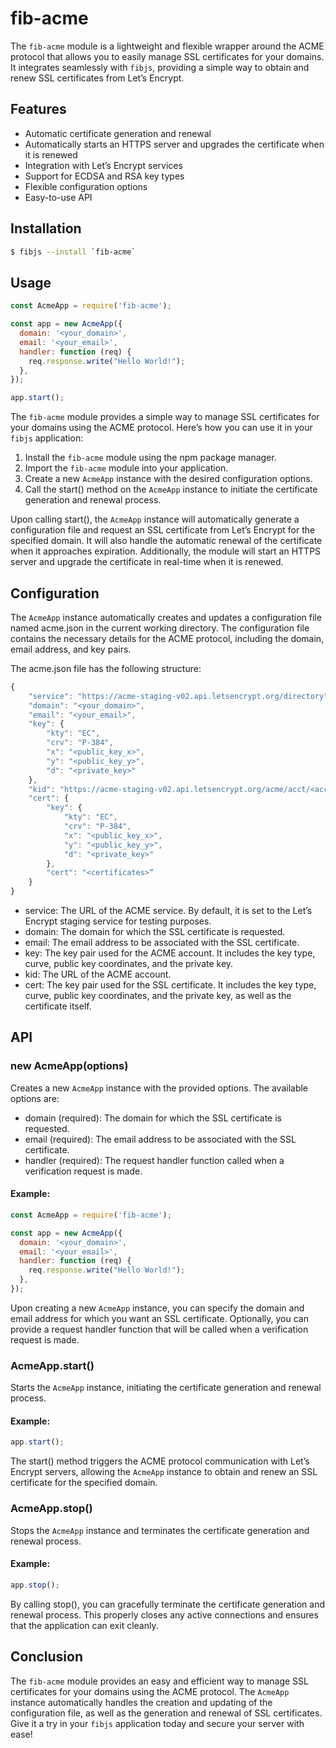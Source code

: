 fib-acme
================

The `fib-acme` module is a lightweight and flexible wrapper around the ACME protocol that allows you to easily manage SSL certificates for your domains. It integrates seamlessly with `fibjs`, providing a simple way to obtain and renew SSL certificates from Let’s Encrypt.

## Features

* Automatic certificate generation and renewal
* Automatically starts an HTTPS server and upgrades the certificate when it is renewed
* Integration with Let’s Encrypt services
* Support for ECDSA and RSA key types
* Flexible configuration options
* Easy-to-use API

## Installation

```sh
$ fibjs --install `fib-acme`
```

## Usage

```JavaScript
const AcmeApp = require('fib-acme');

const app = new AcmeApp({
  domain: '<your_domain>',
  email: '<your_email>',
  handler: function (req) {
    req.response.write("Hello World!");
  },
});

app.start();
```

The `fib-acme` module provides a simple way to manage SSL certificates for your domains using the ACME protocol. Here’s how you can use it in your `fibjs` application:

1. Install the `fib-acme` module using the npm package manager.
2. Import the `fib-acme` module into your application.
3. Create a new `AcmeApp` instance with the desired configuration options.
4. Call the start() method on the `AcmeApp` instance to initiate the certificate generation and renewal process.

Upon calling start(), the `AcmeApp` instance will automatically generate a configuration file and request an SSL certificate from Let’s Encrypt for the specified domain. It will also handle the automatic renewal of the certificate when it approaches expiration. Additionally, the module will start an HTTPS server and upgrade the certificate in real-time when it is renewed.

## Configuration

The `AcmeApp` instance automatically creates and updates a configuration file named acme.json in the current working directory. The configuration file contains the necessary details for the ACME protocol, including the domain, email address, and key pairs.

The acme.json file has the following structure:

```JavaScript
{
    "service": "https://acme-staging-v02.api.letsencrypt.org/directory",
    "domain": "<your_domain>",
    "email": "<your_email>",
    "key": {
        "kty": "EC",
        "crv": "P-384",
        "x": "<public_key_x>",
        "y": "<public_key_y>",
        "d": "<private_key>"
    },
    "kid": "https://acme-staging-v02.api.letsencrypt.org/acme/acct/<account_id>",
    "cert": {
        "key": {
            "kty": "EC",
            "crv": "P-384",
            "x": "<public_key_x>",
            "y": "<public_key_y>",
            "d": "<private_key>"
        },
        "cert": "<certificates>“
    }
}
```

* service: The URL of the ACME service. By default, it is set to the Let’s Encrypt staging service for testing purposes.
* domain: The domain for which the SSL certificate is requested.
* email: The email address to be associated with the SSL certificate.
* key: The key pair used for the ACME account. It includes the key type, curve, public key coordinates, and the private key.
* kid: The URL of the ACME account.
* cert: The key pair used for the SSL certificate. It includes the key type, curve, public key coordinates, and the private key, as well as the certificate itself.

## API

### new AcmeApp(options)

Creates a new `AcmeApp` instance with the provided options. The available options are:

* domain (required): The domain for which the SSL certificate is requested.
* email (required): The email address to be associated with the SSL certificate.
* handler (required): The request handler function called when a verification request is made.

#### Example:

```JavaScript
const AcmeApp = require('fib-acme');

const app = new AcmeApp({
  domain: '<your_domain>',
  email: '<your_email>',
  handler: function (req) {
    req.response.write("Hello World!");
  },
});
```

Upon creating a new `AcmeApp` instance, you can specify the domain and email address for which you want an SSL certificate. Optionally, you can provide a request handler function that will be called when a verification request is made.

### AcmeApp.start()

Starts the `AcmeApp` instance, initiating the certificate generation and renewal process.

#### Example:

```JavaScript
app.start();
```

The start() method triggers the ACME protocol communication with Let’s Encrypt servers, allowing the `AcmeApp` instance to obtain and renew an SSL certificate for the specified domain.

### AcmeApp.stop()

Stops the `AcmeApp` instance and terminates the certificate generation and renewal process.

#### Example:

```JavaScript
app.stop();
```

By calling stop(), you can gracefully terminate the certificate generation and renewal process. This properly closes any active connections and ensures that the application can exit cleanly.

## Conclusion

The `fib-acme` module provides an easy and efficient way to manage SSL certificates for your domains using the ACME protocol. The `AcmeApp` instance automatically handles the creation and updating of the configuration file, as well as the generation and renewal of SSL certificates. Give it a try in your `fibjs` application today and secure your server with ease!
